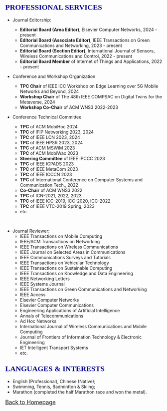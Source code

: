 ## <span id="j10"><font color='darkblue' face="Georgia" size="5">PROFESSIONAL SERVICES</font></span>
   * Journal Editorship:
     * **Editorial Board (Area Editor)**, Elsevier Computer Networks, 2024 - present
     * **Editorial Board (Associate Editor)**, IEEE Transactions on Green Communications and Networking, 2023 - present
     * **Editorial Board (Section Editor)**, International Journal of Sensors, Wireless Communications and Control, 2022 - present
     * **Editorial Board Member** of Internet of Things and Applications, 2022 - present
  &nbsp;             
      
  * Conference and Workshop Organization
    * **TPC Chair** of IEEE ICC Workshop on Edge Learning over 5G Mobile Networks and Beyond, 2024
    * **Workshop Chair** of The 48th IEEE COMPSAC on Digital Twins for the Metaverse, 2024
    * **Workshop Co-Chair** of ACM WNS3 2022-2023
  &nbsp;

  * Conference Technical Committee
    * **TPC** of ACM MobiHoc 2024
    * **TPC** of IFIP Networking 2023, 2024
    * **TPC** of IEEE LCN 2023, 2024
    * **TPC** of IEEE HPSR 2023, 2024
    * **TPC** of ACM MSWiM 2023
    * **TPC** of ACM MobiWac 2023
    * **Steering Committee** of IEEE IPCCC 2023
    * **TPC** of IEEE ICPADS 2023
    * **TPC** of IEEE MetaCom 2023
    * **TPC** of IEEE ICCCN 2023
    * **TPC** of International Conference on Computer Systems and Communication Tech., 2022 
    * **Co-Chair** of ACM WNS3 2022
    * **TPC** of ICN-2021, 2022, 2023
    * **TPC** of IEEE ICC-2019, ICC-2020, ICC-2022
    * **TPC** of IEEE VTC-2019 Spring, 2023
    * etc.

 &emsp;

  * Journal Reviewer:  
    * IEEE Transactions on Mobile Computing
    * IEEE/ACM Transactions on Networking
    * IEEE Transactions on Wireless Communications
    * IEEE Journal on Selected Areas in Communications
    * IEEE Communications Surveys and Tutorials
    * IEEE Transactions on Vehicular Technology
    * IEEE Transactions on Sustainable Computing
    * IEEE Transactions on Knowledge and Data Engineering
    * IEEE Networking Letters
    * IEEE Systems Journal
    * IEEE Transactions on Green Communications and Networking
    * IEEE Access
    * Elsevier Computer Networks
    * Elsevier Computer Communications
    * Engineering Applications of Artificial Intelligence
    * Annals of Telecommunications
    * Ad Hoc Networks
    * International Journal of Wireless Communications and Mobile Computing
    * Journal of Frontiers of Information Technology & Electronic Engineering
    * IET Intelligent Transport Systems
    * etc.
  
<!-- ## <span id="j11"><font color='darkblue' face="Georgia" size="5">SKILLS & PROFICIENCY</font></span>
* Advanced
  * Computer programming with **C/C++**, **Python**;
  * Modeling, scripting and data analysis with **MATLAB**, **Python**, **Shell**;
  * Knowledge and understanding of software and tools with **ns-3**, **TensorFlow**;
  * Documental skills with **LaTeX** and **MS office suite**;
  * Operation system with **Linux**. -->

  
## <span id="j12"><font color='darkblue' face="Georgia" size="5">LANGUAGES & INTERESTS</font></span>
  * English (Professional), Chinese (Native);
  * Swimming, Tennis, Badmintton & Skiing;
  * Marathon (completed the half Marathon race and won the metal). 

[<u><font size='4'>Back to Homepage</font></u>](https://yuchen-sh.github.io)
